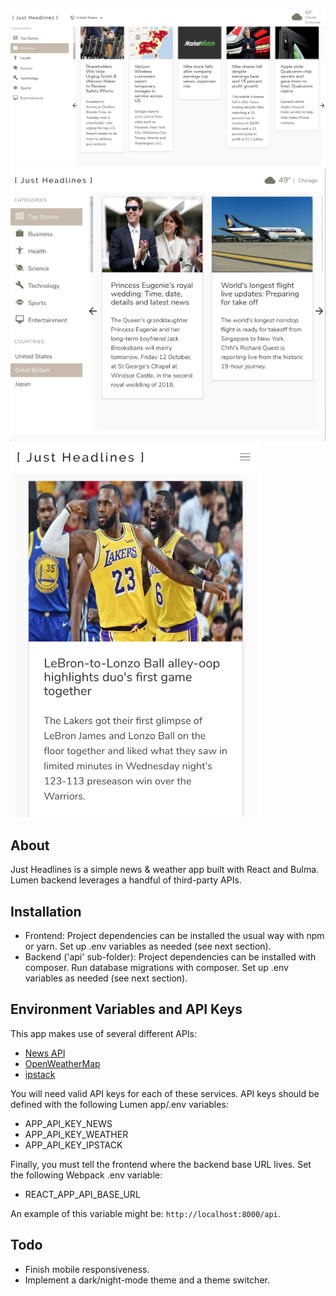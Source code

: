 ![Just Headlines desktop screenshot](https://github.com/JwJason/just-headlines/blob/master/screenshot-desktop.png)
<img src="https://github.com/JwJason/just-headlines/blob/master/screenshot-tablet.png" width="700px">
<img src="https://github.com/JwJason/just-headlines/blob/master/screenshot-mobile.png" width="400px">

## About

Just Headlines is a simple news & weather app built with React and Bulma. Lumen backend leverages a handful of third-party APIs.

## Installation

- Frontend: Project dependencies can be installed the usual way with npm or yarn. Set up .env variables as needed (see next section).
- Backend ('api' sub-folder): Project dependencies can be installed with composer. Run database migrations with composer. Set up .env variables as needed (see next section).

## Environment Variables and API Keys

This app makes use of several different APIs:

- [News API](https://newsapi.org/)
- [OpenWeatherMap](https://openweathermap.org/)
- [ipstack](https://ipstack.com/)

You will need valid API keys for each of these services. API keys should be defined with the following Lumen app/.env variables:

- APP_API_KEY_NEWS
- APP_API_KEY_WEATHER
- APP_API_KEY_IPSTACK

Finally, you must tell the frontend where the backend base URL lives. Set the following Webpack .env variable:

- REACT_APP_API_BASE_URL

An example of this variable might be: `http://localhost:8000/api`. 

## Todo

- Finish mobile responsiveness.
- Implement a dark/night-mode theme and a theme switcher.
